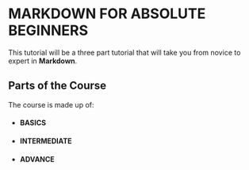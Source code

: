 MARKDOWN FOR ABSOLUTE BEGINNERS
===============================
This tutorial will be a three part tutorial that will take you from novice to expert in **Markdown**.

Parts of the Course
-------------------
The course is made up of:
* #### BASICS
* #### INTERMEDIATE
* #### ADVANCE
